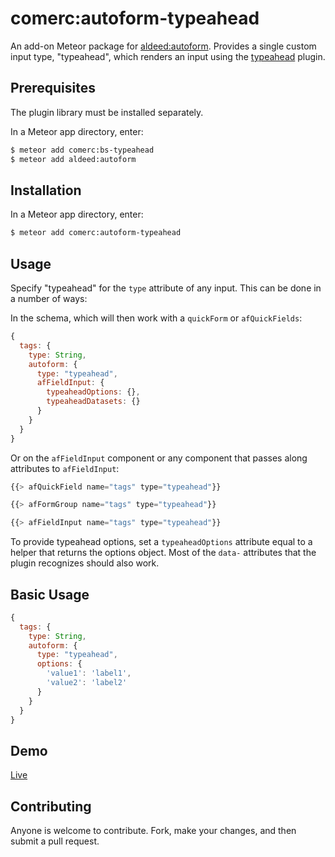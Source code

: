 comerc:autoform-typeahead
=========================

An add-on Meteor package for [aldeed:autoform](https://github.com/aldeed/meteor-autoform). Provides a single custom input type, "typeahead", which renders an input using the [typeahead](https://twitter.github.io/typeahead.js/) plugin.

## Prerequisites

The plugin library must be installed separately.

In a Meteor app directory, enter:

```bash
$ meteor add comerc:bs-typeahead
$ meteor add aldeed:autoform
```

## Installation

In a Meteor app directory, enter:

```bash
$ meteor add comerc:autoform-typeahead
```

## Usage

Specify "typeahead" for the `type` attribute of any input. This can be done in a number of ways:

In the schema, which will then work with a `quickForm` or `afQuickFields`:

```js
{
  tags: {
    type: String,
    autoform: {
      type: "typeahead",
      afFieldInput: {
        typeaheadOptions: {},
        typeaheadDatasets: {}
      }
    }
  }
}
```

Or on the `afFieldInput` component or any component that passes along attributes to `afFieldInput`:

```js
{{> afQuickField name="tags" type="typeahead"}}

{{> afFormGroup name="tags" type="typeahead"}}

{{> afFieldInput name="tags" type="typeahead"}}
```

To provide typeahead options, set a `typeaheadOptions` attribute equal to a helper that returns the options object. Most of the `data-` attributes that the plugin recognizes should also work.

## Basic Usage

```js
{
  tags: {
    type: String,
    autoform: {
      type: "typeahead",
      options: {
        'value1': 'label1',
        'value2': 'label2'
      }
    }
  }
}
```

## Demo

[Live](http://autoform.meteor.com/types)

## Contributing

Anyone is welcome to contribute. Fork, make your changes, and then submit a pull request.
